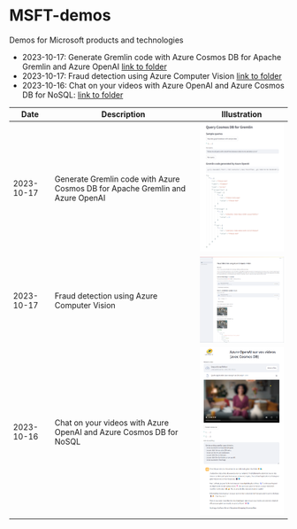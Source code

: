 # MSFT-demos
Demos for Microsoft products and technologies

- 2023-10-17: Generate Gremlin code with Azure Cosmos DB for Apache Gremlin and Azure OpenAI [link to folder](generate-gremlin-code)
- 2023-10-17: Fraud detection using Azure Computer Vision [link to folder](fraud-detection)
- 2023-10-16: Chat on your videos with Azure OpenAI and Azure Cosmos DB for NoSQL: [link to folder](chat-on-video)


| Date            | Description                                                                     | Illustration                                                        |
|-----------------|---------------------------------------------------------------------------------|---------------------------------------------------------------------|
| 2023-10-17      | Generate Gremlin code with Azure Cosmos DB for Apache Gremlin and Azure OpenAI  | <img src="generate_gremlin_code.png" width="300" alt="Generate Gremlin code">  |
| 2023-10-17      | Fraud detection using Azure Computer Vision                                     | <img src="fraud_detection.png" width="300" alt="Fraud detection">  |
| 2023-10-16      | Chat on your videos with Azure OpenAI and Azure Cosmos DB for NoSQL             | <img src="chat_on_video.png" width="300" alt="Chat on your video">  |
